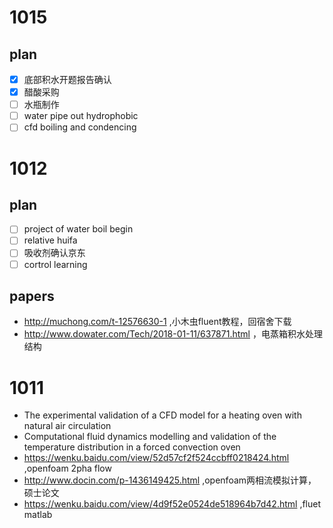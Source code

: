 # 1015
## plan
- [x] 底部积水开题报告确认
- [x] 醋酸采购
- [ ] 水瓶制作
- [ ] water pipe out hydrophobic
- [ ] cfd boiling and condencing

# 1012
## plan
 - [ ] project of water boil begin
 - [ ] relative huifa
 - [ ] 吸收剂确认京东
 - [ ] cortrol learning
## papers
 - http://muchong.com/t-12576630-1 ,小木虫fluent教程，回宿舍下载
 - http://www.dowater.com/Tech/2018-01-11/637871.html ，电蒸箱积水处理结构

# 1011
- The experimental validation of a CFD model for a heating oven with natural air circulation
- Computational fluid dynamics modelling and validation of the temperature distribution in a forced convection oven
-  https://wenku.baidu.com/view/52d57cf2f524ccbff0218424.html ,openfoam 2pha flow
- http://www.docin.com/p-1436149425.html ,openfoam两相流模拟计算，硕士论文
- https://wenku.baidu.com/view/4d9f52e0524de518964b7d42.html ,fluet matlab
